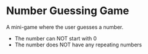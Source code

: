 # Number Guessing Game
A mini-game where the user guesses a number.


- The number can NOT start with 0
- The number does NOT have any repeating numbers
